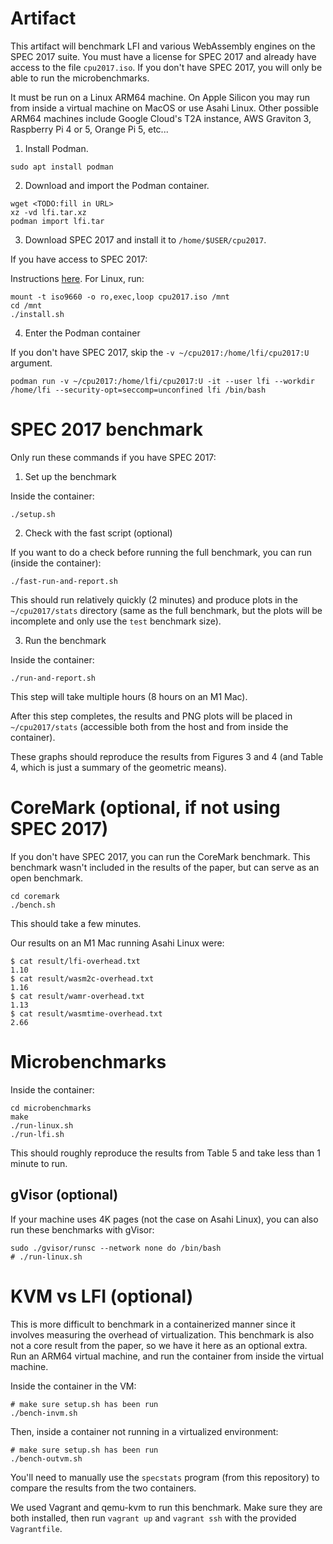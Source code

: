# Artifact

This artifact will benchmark LFI and various WebAssembly engines on the SPEC
2017 suite. You must have a license for SPEC 2017 and already have access to
the file `cpu2017.iso`. If you don't have SPEC 2017, you will only be able to
run the microbenchmarks.

It must be run on a Linux ARM64 machine. On Apple Silicon you may run from
inside a virtual machine on MacOS or use Asahi Linux. Other possible ARM64
machines include Google Cloud's T2A instance, AWS Graviton 3, Raspberry Pi 4 or
5, Orange Pi 5, etc...

1. Install Podman.

```
sudo apt install podman
```

2. Download and import the Podman container.

```
wget <TODO:fill in URL>
xz -vd lfi.tar.xz
podman import lfi.tar
```

3. Download SPEC 2017 and install it to `/home/$USER/cpu2017`.

If you have access to SPEC 2017:

Instructions [here](https://www.spec.org/cpu2017/Docs/install-guide-unix.html). For Linux, run:

```
mount -t iso9660 -o ro,exec,loop cpu2017.iso /mnt
cd /mnt
./install.sh
```


4. Enter the Podman container

If you don't have SPEC 2017, skip the `-v ~/cpu2017:/home/lfi/cpu2017:U` argument.

```
podman run -v ~/cpu2017:/home/lfi/cpu2017:U -it --user lfi --workdir /home/lfi --security-opt=seccomp=unconfined lfi /bin/bash
```

# SPEC 2017 benchmark

Only run these commands if you have SPEC 2017:

1. Set up the benchmark

Inside the container:

```
./setup.sh
```

2. Check with the fast script (optional)

If you want to do a check before running the full benchmark, you can run
(inside the container):

```
./fast-run-and-report.sh
```

This should run relatively quickly (2 minutes) and produce plots in the
`~/cpu2017/stats` directory (same as the full benchmark, but the plots will be
incomplete and only use the `test` benchmark size).

3. Run the benchmark

Inside the container:

```
./run-and-report.sh
```

This step will take multiple hours (8 hours on an M1 Mac).

After this step completes, the results and PNG plots will be placed in
`~/cpu2017/stats` (accessible both from the host and from inside the
container).

These graphs should reproduce the results from Figures 3 and 4 (and Table 4,
which is just a summary of the geometric means).

# CoreMark (optional, if not using SPEC 2017)

If you don't have SPEC 2017, you can run the CoreMark benchmark. This benchmark
wasn't included in the results of the paper, but can serve as an open
benchmark.

```
cd coremark
./bench.sh
```

This should take a few minutes.

Our results on an M1 Mac running Asahi Linux were:

```
$ cat result/lfi-overhead.txt
1.10
$ cat result/wasm2c-overhead.txt
1.16
$ cat result/wamr-overhead.txt
1.13
$ cat result/wasmtime-overhead.txt
2.66
```

# Microbenchmarks

Inside the container:

```
cd microbenchmarks
make
./run-linux.sh
./run-lfi.sh
```

This should roughly reproduce the results from Table 5 and take less than 1
minute to run.

## gVisor (optional)

If your machine uses 4K pages (not the case on Asahi Linux), you can also run
these benchmarks with gVisor:

```
sudo ./gvisor/runsc --network none do /bin/bash
# ./run-linux.sh
```

# KVM vs LFI (optional)

This is more difficult to benchmark in a containerized manner since it involves
measuring the overhead of virtualization. This benchmark is also not a core
result from the paper, so we have it here as an optional extra. Run an ARM64
virtual machine, and run the container from inside the virtual machine.

Inside the container in the VM:

```
# make sure setup.sh has been run
./bench-invm.sh
```

Then, inside a container not running in a virtualized environment:

```
# make sure setup.sh has been run
./bench-outvm.sh
```

You'll need to manually use the `specstats` program (from this repository) to
compare the results from the two containers.

We used Vagrant and qemu-kvm to run this benchmark. Make sure they are both
installed, then run `vagrant up` and `vagrant ssh` with the provided
`Vagrantfile`.
